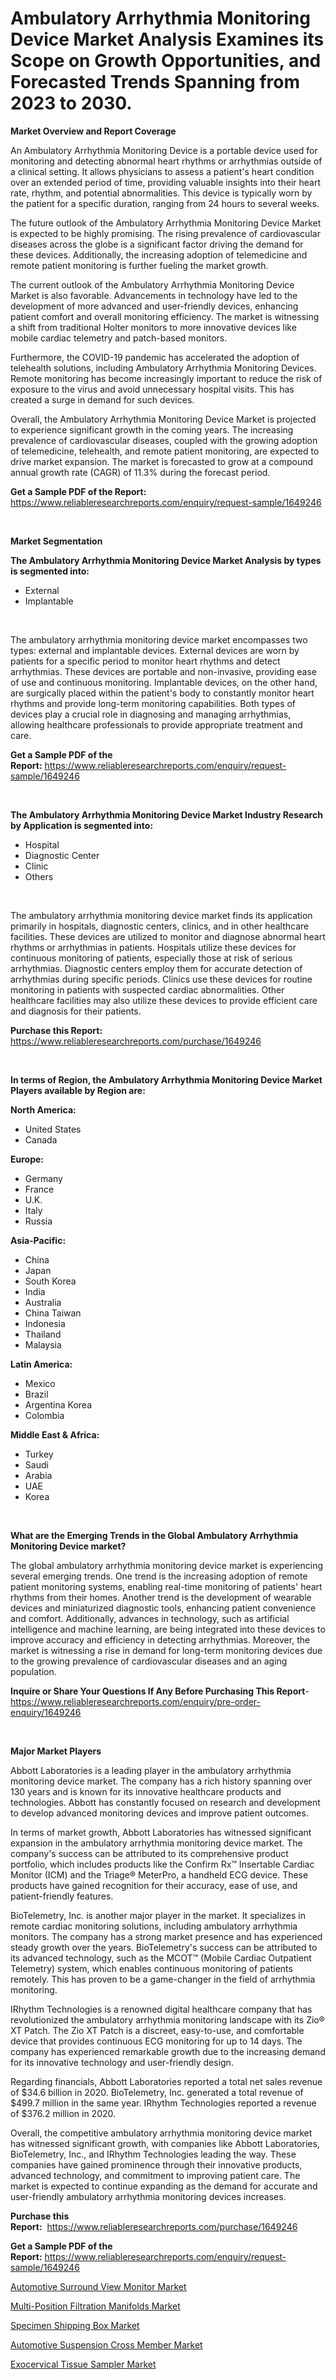 <p><h1>Ambulatory Arrhythmia Monitoring Device Market Analysis Examines its Scope on Growth Opportunities, and Forecasted Trends Spanning from 2023 to 2030.</h1></p><p><strong>Market Overview and Report Coverage</strong></p>
<p><p>An Ambulatory Arrhythmia Monitoring Device is a portable device used for monitoring and detecting abnormal heart rhythms or arrhythmias outside of a clinical setting. It allows physicians to assess a patient's heart condition over an extended period of time, providing valuable insights into their heart rate, rhythm, and potential abnormalities. This device is typically worn by the patient for a specific duration, ranging from 24 hours to several weeks.</p><p>The future outlook of the Ambulatory Arrhythmia Monitoring Device Market is expected to be highly promising. The rising prevalence of cardiovascular diseases across the globe is a significant factor driving the demand for these devices. Additionally, the increasing adoption of telemedicine and remote patient monitoring is further fueling the market growth.</p><p>The current outlook of the Ambulatory Arrhythmia Monitoring Device Market is also favorable. Advancements in technology have led to the development of more advanced and user-friendly devices, enhancing patient comfort and overall monitoring efficiency. The market is witnessing a shift from traditional Holter monitors to more innovative devices like mobile cardiac telemetry and patch-based monitors.</p><p>Furthermore, the COVID-19 pandemic has accelerated the adoption of telehealth solutions, including Ambulatory Arrhythmia Monitoring Devices. Remote monitoring has become increasingly important to reduce the risk of exposure to the virus and avoid unnecessary hospital visits. This has created a surge in demand for such devices.</p><p>Overall, the Ambulatory Arrhythmia Monitoring Device Market is projected to experience significant growth in the coming years. The increasing prevalence of cardiovascular diseases, coupled with the growing adoption of telemedicine, telehealth, and remote patient monitoring, are expected to drive market expansion. The market is forecasted to grow at a compound annual growth rate (CAGR) of 11.3% during the forecast period.</p></p>
<p><strong>Get a Sample PDF of the Report:</strong> <a href="https://www.reliableresearchreports.com/enquiry/request-sample/1649246">https://www.reliableresearchreports.com/enquiry/request-sample/1649246</a></p>
<p>&nbsp;</p>
<p><strong>Market Segmentation</strong></p>
<p><strong>The Ambulatory Arrhythmia Monitoring Device Market Analysis by types is segmented into:</strong></p>
<p><ul><li>External</li><li>Implantable</li></ul></p>
<p>&nbsp;</p>
<p><p>The ambulatory arrhythmia monitoring device market encompasses two types: external and implantable devices. External devices are worn by patients for a specific period to monitor heart rhythms and detect arrhythmias. These devices are portable and non-invasive, providing ease of use and continuous monitoring. Implantable devices, on the other hand, are surgically placed within the patient's body to constantly monitor heart rhythms and provide long-term monitoring capabilities. Both types of devices play a crucial role in diagnosing and managing arrhythmias, allowing healthcare professionals to provide appropriate treatment and care.</p></p>
<p><strong>Get a Sample PDF of the Report:</strong>&nbsp;<a href="https://www.reliableresearchreports.com/enquiry/request-sample/1649246">https://www.reliableresearchreports.com/enquiry/request-sample/1649246</a></p>
<p>&nbsp;</p>
<p><strong>The Ambulatory Arrhythmia Monitoring Device Market Industry Research by Application is segmented into:</strong></p>
<p><ul><li>Hospital</li><li>Diagnostic Center</li><li>Clinic</li><li>Others</li></ul></p>
<p>&nbsp;</p>
<p><p>The ambulatory arrhythmia monitoring device market finds its application primarily in hospitals, diagnostic centers, clinics, and in other healthcare facilities. These devices are utilized to monitor and diagnose abnormal heart rhythms or arrhythmias in patients. Hospitals utilize these devices for continuous monitoring of patients, especially those at risk of serious arrhythmias. Diagnostic centers employ them for accurate detection of arrhythmias during specific periods. Clinics use these devices for routine monitoring in patients with suspected cardiac abnormalities. Other healthcare facilities may also utilize these devices to provide efficient care and diagnosis for their patients.</p></p>
<p><strong>Purchase this Report:</strong>&nbsp; <a href="https://www.reliableresearchreports.com/purchase/1649246">https://www.reliableresearchreports.com/purchase/1649246</a></p>
<p>&nbsp;</p>
<p><strong>In terms of Region, the Ambulatory Arrhythmia Monitoring Device Market Players available by Region are:</strong></p>
<p>
    <p> <strong> North America: </strong>
        <ul>
            <li>United States</li>
            <li>Canada</li>
        </ul>
        </p> 
    <p> <strong> Europe: </strong>
        <ul>
            <li>Germany</li>
            <li>France</li>
            <li>U.K.</li>
            <li>Italy</li>
            <li>Russia</li>
        </ul>
        </p> 
    <p> <strong> Asia-Pacific: </strong>
        <ul>
            <li>China</li>
            <li>Japan</li>
            <li>South Korea</li>
            <li>India</li>
            <li>Australia</li>
            <li>China Taiwan</li>
            <li>Indonesia</li>
            <li>Thailand</li>
            <li>Malaysia</li>
        </ul>
        </p> 
    <p> <strong> Latin America: </strong>
        <ul>
            <li>Mexico</li>
            <li>Brazil</li>
            <li>Argentina Korea</li>
            <li>Colombia</li>
        </ul>
        </p> 
    <p> <strong> Middle East & Africa: </strong>
        <ul>
            <li>Turkey</li>
            <li>Saudi</li>
            <li>Arabia</li>
            <li>UAE</li>
            <li>Korea</li>
        </ul>
    </p>
    </p>
<p>&nbsp;</p>
<p><strong>What are the Emerging Trends in the Global Ambulatory Arrhythmia Monitoring Device market?</strong></p>
<p><p>The global ambulatory arrhythmia monitoring device market is experiencing several emerging trends. One trend is the increasing adoption of remote patient monitoring systems, enabling real-time monitoring of patients' heart rhythms from their homes. Another trend is the development of wearable devices and miniaturized diagnostic tools, enhancing patient convenience and comfort. Additionally, advances in technology, such as artificial intelligence and machine learning, are being integrated into these devices to improve accuracy and efficiency in detecting arrhythmias. Moreover, the market is witnessing a rise in demand for long-term monitoring devices due to the growing prevalence of cardiovascular diseases and an aging population.</p></p>
<p><strong>Inquire or Share Your Questions If Any Before Purchasing This Report</strong>- <a href="https://www.reliableresearchreports.com/enquiry/pre-order-enquiry/1649246">https://www.reliableresearchreports.com/enquiry/pre-order-enquiry/1649246</a></p>
<p>&nbsp;</p>
<p><strong>Major Market Players</strong></p>
<p><p>Abbott Laboratories is a leading player in the ambulatory arrhythmia monitoring device market. The company has a rich history spanning over 130 years and is known for its innovative healthcare products and technologies. Abbott has constantly focused on research and development to develop advanced monitoring devices and improve patient outcomes.</p><p>In terms of market growth, Abbott Laboratories has witnessed significant expansion in the ambulatory arrhythmia monitoring device market. The company's success can be attributed to its comprehensive product portfolio, which includes products like the Confirm Rx™ Insertable Cardiac Monitor (ICM) and the Triage® MeterPro, a handheld ECG device. These products have gained recognition for their accuracy, ease of use, and patient-friendly features.</p><p>BioTelemetry, Inc. is another major player in the market. It specializes in remote cardiac monitoring solutions, including ambulatory arrhythmia monitors. The company has a strong market presence and has experienced steady growth over the years. BioTelemetry's success can be attributed to its advanced technology, such as the MCOT™ (Mobile Cardiac Outpatient Telemetry) system, which enables continuous monitoring of patients remotely. This has proven to be a game-changer in the field of arrhythmia monitoring.</p><p>IRhythm Technologies is a renowned digital healthcare company that has revolutionized the ambulatory arrhythmia monitoring landscape with its Zio® XT Patch. The Zio XT Patch is a discreet, easy-to-use, and comfortable device that provides continuous ECG monitoring for up to 14 days. The company has experienced remarkable growth due to the increasing demand for its innovative technology and user-friendly design.</p><p>Regarding financials, Abbott Laboratories reported a total net sales revenue of $34.6 billion in 2020. BioTelemetry, Inc. generated a total revenue of $499.7 million in the same year. IRhythm Technologies reported a revenue of $376.2 million in 2020.</p><p>Overall, the competitive ambulatory arrhythmia monitoring device market has witnessed significant growth, with companies like Abbott Laboratories, BioTelemetry, Inc., and IRhythm Technologies leading the way. These companies have gained prominence through their innovative products, advanced technology, and commitment to improving patient care. The market is expected to continue expanding as the demand for accurate and user-friendly ambulatory arrhythmia monitoring devices increases.</p></p>
<p><strong>Purchase this Report:</strong>&nbsp;&nbsp;<a href="https://www.reliableresearchreports.com/purchase/1649246">https://www.reliableresearchreports.com/purchase/1649246</a></p>
<p></p>
<p><strong>Get a Sample PDF of the Report:</strong>&nbsp;<a href="https://www.reliableresearchreports.com/enquiry/request-sample/1649246">https://www.reliableresearchreports.com/enquiry/request-sample/1649246</a></p>
<p><p><a href="https://medium.com/@noemiharvey05/automotive-surround-view-monitor-market-trends-forecast-and-competitive-analysis-to-2030-4e9d1d5ae88e">Automotive Surround View Monitor Market</a></p><p><a href="https://www.linkedin.com/pulse/multi-position-filtration-manifolds-market-size-growth/">Multi-Position Filtration Manifolds Market</a></p><p><a href="https://www.linkedin.com/pulse/specimen-shipping-box-market-size-2023-2030-global-industrial/">Specimen Shipping Box Market</a></p><p><a href="https://medium.com/@roscoemayer1990/automotive-suspension-cross-member-market-insight-market-trends-growth-forecasted-from-2023-to-5b6b6a74b9dc">Automotive Suspension Cross Member Market</a></p><p><a href="https://www.linkedin.com/pulse/exocervical-tissue-sampler-market-size-2023-2030-global/">Exocervical Tissue Sampler Market</a></p></p>